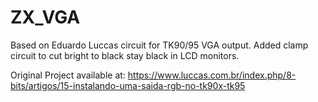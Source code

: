 # ZX_VGA
Based on Eduardo Luccas circuit for TK90/95 VGA output.
Added clamp circuit to cut bright to black stay black in LCD monitors.

Original Project available at: https://www.luccas.com.br/index.php/8-bits/artigos/15-instalando-uma-saida-rgb-no-tk90x-tk95

